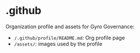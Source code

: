 # .github

Organization profile and assets for Gyro Governance:
- `/.github/profile/README.md`: Org profile page
- `/assets/`: images used by the profile